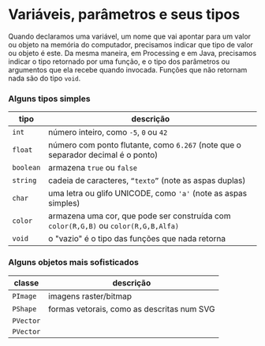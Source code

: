 
# Variáveis, parâmetros e seus tipos

Quando declaramos uma variável, um nome que vai apontar para um valor ou objeto na memória do computador, precisamos indicar que tipo de valor ou objeto é este. Da mesma maneira, em Processing e em Java, precisamos indicar o tipo retornado por uma função, e o tipo dos parâmetros ou argumentos que ela recebe quando invocada. Funções que não retornam nada são do tipo `void`.

### Alguns tipos simples

| tipo | descrição |
| --- | --- |
|`int`  |  número inteiro, como `-5`, `0` ou `42`
| `float`  | número com ponto flutante, como `6.267` (note que o separador decimal é o ponto)
| `boolean` |  armazena `true` ou `false`
| `string`  |  cadeia de caracteres, `“texto”` (note as aspas duplas)
| `char`| uma letra ou glifo UNICODE, como `'a'` (note as aspas simples)
| `color`  |  armazena uma cor, que pode ser construída com `color(R,G,B)` ou `color(R,G,B,Alfa)`
| `void`| o "vazio" é o tipo das funções que nada retorna

### Alguns objetos mais sofisticados



| classe | descrição |
| --- | --- |
| `PImage`  | imagens raster/bitmap
| `PShape` |  formas vetorais, como as descritas num SVG
|`PVector`  |  
|`PVector`  |  
